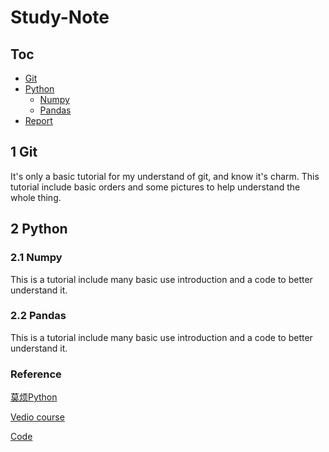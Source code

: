 # Study-Note
## Toc
- [Git](https://github.com/leapoldzhu/Study-Note)
- [Python](https://github.com/leapoldzhu/Study-Note/tree/master/Python)
  - [Numpy](https://github.com/leapoldzhu/Study-Note/tree/master/Python/Numpy)
  - [Pandas](https://github.com/leapoldzhu/Study-Note/tree/master/Python/Pandas)
- [Report](https://github.com/leapoldzhu/Study-Note/blob/master/Report/MachineLearning/BasicMachineLearningNote.html)

## 1 Git

It's only a basic tutorial for my understand of git, and know it's charm. This tutorial include basic orders 
and some pictures to help understand the whole thing.

## 2 Python

### 2.1 Numpy

This is a tutorial include many basic use introduction and a code to better understand it.

### 2.2 Pandas

This is a tutorial include many basic use introduction and a code to better understand it.

### Reference
[莫烦Python](https://morvanzhou.github.io)

[Vedio course](https://www.bilibili.com/video/av16377923)

[Code](https://github.com/MorvanZhou/tutorials)
